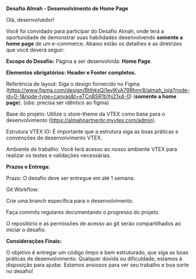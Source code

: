 **Desafio Almah - Desenvolvimento de Home Page**

Olá, desenvolvedor!

Você foi convidado para participar do Desafio Almah, onde terá a oportunidade de demonstrar suas habilidades desenvolvendo **somente a home page** de um e-commerce. Abaixo estão os detalhes e as diretrizes que você deverá seguir:

**Escopo do Desafio:**
  Página a ser desenvolvida: **Home Page**.
  
  **Elementos obrigatórios: Header e Footer completos.**
  
  Referência de layout: Siga o design fornecido no Figma (https://www.figma.com/design/BtthksQi1eylKvA79Rhmr8/almah_loja?node-id=0-1&node-type=canvas&t=eTCnBSR1b1hj21x4-0) (**somente a home page**).
  (obs: precisa ser idêntico ao figma)
  
  Base do projeto: Utilize o store-theme da VTEX como base para o desenvolvimento (https://almahpartnerbr.myvtex.com/admin).
  
  Estrutura VTEX IO: É importante que a estrutura siga as boas práticas e convenções de desenvolvimento VTEX.
  
  Ambiente de trabalho: Você terá acesso ao nosso ambiente VTEX para realizar os testes e validações necessárias.


**Prazos e Entrega:**

  Prazo: O desafio deve ser entregue em até 1 semana.
  
  Git Workflow:
  
  Crie uma branch específica para o desenvolvimento.
  
  Faça commits regulares documentando o progresso do projeto.
  
  O repositório e as permissões de acesso ao git serão compartilhados ao iniciar o desafio.


**Considerações Finais:**

  O objetivo é entregar um código limpo e bem estruturado, que siga as boas práticas de desenvolvimento.
  Qualquer dúvida ou dificuldade, estamos à disposição para ajudar.
  Estamos ansiosos para ver seu trabalho e boa sorte no desafio!
